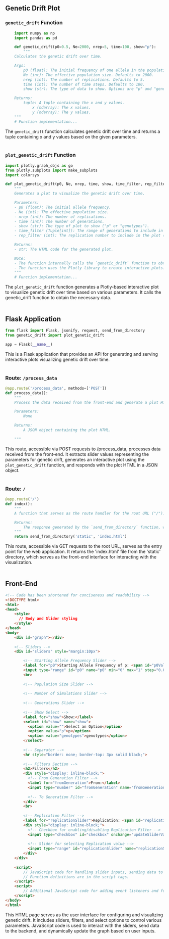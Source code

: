 ## <b>Genetic Drift Plot</b>

### <b>`genetic_drift` Function</b>
```python
    import numpy as np
    import pandas as pd

    def genetic_drift(p0=0.5, Ne=2000, nrep=5, time=100, show="p"):
        """
    Calculates the genetic drift over time.

    Args:
        p0 (float): The initial frequency of one allele in the population. Defaults to 0.5.
        Ne (int): The effective population size. Defaults to 2000.
        nrep (int): The number of replications. Defaults to 5.
        time (int): The number of time steps. Defaults to 100.
        show (str): The type of data to show. Options are "p" and "genotypes". Defaults to "p".

    Returns:
        tuple: A tuple containing the x and y values.
            x (ndarray): The x values.
            y (ndarray): The y values.
    """
    # Function implementation...
```

The `genetic_drift` function calculates genetic drift over time and returns a tuple containing x and y values based on the given parameters.
<br></br>
### <b>`plot_genetic_drift` Function</b>
```python
import plotly.graph_objs as go
from plotly.subplots import make_subplots
import colorsys

def plot_genetic_drift(p0, Ne, nrep, time, show, time_filter, rep_filter):
    """
    Generates a plot to visualize the genetic drift over time.

    Parameters:
    - p0 (float): The initial allele frequency.
    - Ne (int): The effective population size.
    - nrep (int): The number of replications.
    - time (int): The number of generations.
    - show (str): The type of plot to show ("p" or "genotypes").
    - time_filter (Tuple[int]): The range of generations to include in the plot (start, end).
    - rep_filter (int): The replication number to include in the plot (-1 for all replications).

    Returns:
    - str: The HTML code for the generated plot.

    Note:
    - The function internally calls the `genetic_drift` function to obtain the data for the plot.
    - The function uses the Plotly library to create interactive plots.
    """
    # Function implementation...
```
The `plot_genetic_drift` function generates a Plotly-based interactive plot to visualize genetic drift over time based on various parameters. It calls the genetic_drift function to obtain the necessary data.
<br></br>
## <b>Flask Application</b>
```python
from flask import Flask, jsonify, request, send_from_directory
from genetic_drift import plot_genetic_drift

app = Flask(__name__)
```
This is a Flask application that provides an API for generating and serving interactive plots visualizing genetic drift over time.
<br></br>
### <b>Route: `/process_data`</b>
```python
@app.route('/process_data', methods=['POST'])
def process_data():
    """
    Process the data received from the front-end and generate a plot HTML based on the slider values.

    Parameters:
        None

    Returns:
        A JSON object containing the plot HTML.

    """
```
This route, accessible via POST requests to /process_data, processes data received from the front-end. It extracts slider values representing the parameters for genetic drift, generates an interactive plot using the `plot_genetic_drift` function, and responds with the plot HTML in a JSON object.
<br></br>

### <b>Route: `/`</b>
```python
@app.route('/')
def index():
    """
    A function that serves as the route handler for the root URL ("/").

    Returns:
        The response generated by the `send_from_directory` function, which is responsible for sending the 'index.html' file from the 'static' directory.
    """
    return send_from_directory('static', 'index.html')

```
This route, accessible via GET requests to the root URL, serves as the entry point for the web application. It returns the 'index.html' file from the 'static' directory, which serves as the front-end interface for interacting with the visualization.
<br></br>
## <b> Front-End </b>

```html
<!-- Code has been shortened for conciseness and readability -->
<!DOCTYPE html>
<html>
<head>
    <style>
      // Body and Slider styling
    </style>
</head>
<body>
    <div id="graph"></div>
    
    <!-- Sliders -->
    <div id="sliders" style="margin:10px">

        <!-- Starting Allele Frequency Slider -->
        <label for="p0">Starting Allele Frequency of p: <span id="p0Value">0.5</span></label>
        <input type="range" id="p0" name="p0" min="0" max="1" step="0.01" oninput="updateSliderValue('p0', 'p0Value')">
        <br>
    
        <!-- Population Size Slider -->
      
        <!-- Number of Simulations Slider -->
    
        <!-- Generations Slider -->
    
        <!-- Show Select -->
        <label for="show">Show:</label>
        <select id="show" name="show">
          <option value="">Select an Option</option>
          <option value="p">p</option>
          <option value="genotypes">genotypes</option>
        </select>
    
        <!-- Separator -->
        <hr style="border: none; border-top: 3px solid black;">
    
        <!-- Filters Section -->
        <h2>Filters</h2>
        <div style="display: inline-block;">
          <!-- From Generation Filter -->
          <label for="fromGeneration">From:</label>
          <input type="number" id="fromGeneration" name="fromGeneration" min="1" max="100" value="1">
        
          <!-- To Generation Filter -->
        </div>
        <br>
        
        <!-- Replication Filter -->
        <label for="replicationSlider">Replication: <span id="replicationSliderValue">All</span></label>
        <div style="display: inline-block;">
          <!-- Checkbox for enabling/disabling Replication Filter -->
          <input type="checkbox" id="checkbox" onchange="updateSliderValue('replicationSlider', 'replicationSliderValue')">
        
          <!-- Slider for selecting Replication value -->
          <input type="range" id="replicationSlider" name="replicationSlider" min="1" max="3" value="3" step="1" oninput="updateSliderValue('replicationSlider', 'replicationSliderValue')" disabled>
        </div>
    </div>
    
    <script>
        // JavaScript code for handling slider inputs, sending data to the backend, and updating the graph.
        // Function definitions are in the script tags.
    </script>
    <script>
        // Additional JavaScript code for adding event listeners and functions to interact with the sliders and update the graph.
    </script>
</body>
</html>
```
This HTML page serves as the user interface for configuring and visualizing genetic drift. It includes sliders, filters, and select options to control various parameters. JavaScript code is used to interact with the sliders, send data to the backend, and dynamically update the graph based on user inputs.